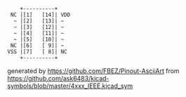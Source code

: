 

	    +----------+
	 NC |[1]   [14]| VDD
	  ~ |[2]   [13]| ~
	  ~ |[3]   [12]| ~
	  ~ |[4]   [11]| ~
	  ~ |[5]   [10]| ~
	 NC |[6]   [ 9]| ~
	VSS |[7]   [ 8]| NC
	    +----------+


generated by https://github.com/FBEZ/Pinout-AsciiArt from https://github.com/ask6483/kicad-symbols/blob/master/4xxx_IEEE.kicad_sym